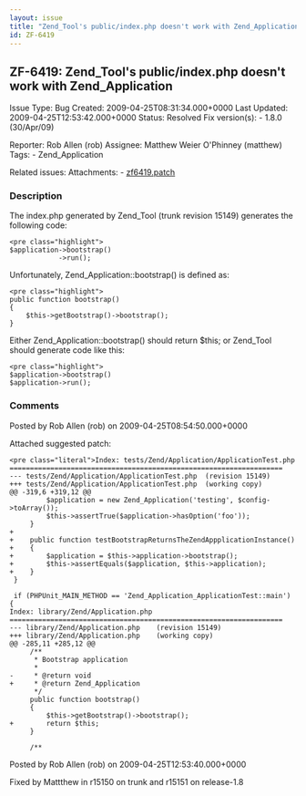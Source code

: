 ```yaml
---
layout: issue
title: "Zend_Tool's public/index.php doesn't work with Zend_Application"
id: ZF-6419
---
```


ZF-6419: Zend\_Tool's public/index.php doesn't work with Zend\_Application
--------------------------------------------------------------------------

 Issue Type: Bug Created: 2009-04-25T08:31:34.000+0000 Last Updated: 2009-04-25T12:53:42.000+0000 Status: Resolved Fix version(s): - 1.8.0 (30/Apr/09)
 
 Reporter:  Rob Allen (rob)  Assignee:  Matthew Weier O'Phinney (matthew)  Tags: - Zend\_Application
 
 Related issues: 
 Attachments: - [zf6419.patch](/issues/secure/attachment/11890/zf6419.patch)
 
### Description

The index.php generated by Zend\_Tool (trunk revision 15149) generates the following code:

 
    <pre class="highlight">
    $application->bootstrap()
                ->run();


Unfortunately, Zend\_Application::bootstrap() is defined as:

 
    <pre class="highlight">
    public function bootstrap()
    {
        $this->getBootstrap()->bootstrap();
    }


Either Zend\_Application::bootstrap() should return $this; or Zend\_Tool should generate code like this:

 
    <pre class="highlight">
    $application->bootstrap()
    $application->run();


 

 

### Comments

Posted by Rob Allen (rob) on 2009-04-25T08:54:50.000+0000

Attached suggested patch:

 
    <pre class="literal">Index: tests/Zend/Application/ApplicationTest.php
    ===================================================================
    --- tests/Zend/Application/ApplicationTest.php  (revision 15149)
    +++ tests/Zend/Application/ApplicationTest.php  (working copy)
    @@ -319,6 +319,12 @@
             $application = new Zend_Application('testing', $config->toArray());
             $this->assertTrue($application->hasOption('foo'));
         }
    +
    +    public function testBootstrapReturnsTheZendAppplicationInstance()
    +    {
    +        $application = $this->application->bootstrap();
    +        $this->assertEquals($application, $this->application);
    +    }
     }
     
     if (PHPUnit_MAIN_METHOD == 'Zend_Application_ApplicationTest::main') {
    Index: library/Zend/Application.php
    ===================================================================
    --- library/Zend/Application.php    (revision 15149)
    +++ library/Zend/Application.php    (working copy)
    @@ -285,11 +285,12 @@
         /**
          * Bootstrap application
          * 
    -     * @return void
    +     * @return Zend_Application
          */
         public function bootstrap()
         {
             $this->getBootstrap()->bootstrap();
    +        return $this;
         }
     
         /**


 

 

Posted by Rob Allen (rob) on 2009-04-25T12:53:40.000+0000

Fixed by Mattthew in r15150 on trunk and r15151 on release-1.8

 

 